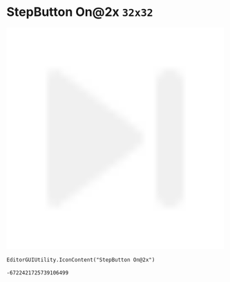 # StepButton On@2x `32x32`
<img src="/img/StepButton%20On@2x.png" width=512 height=512>

``` CSharp
EditorGUIUtility.IconContent("StepButton On@2x")
```
```
-6722421725739106499
```
